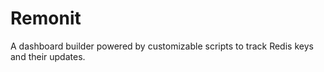 # Remonit
A dashboard builder powered by customizable scripts to track Redis keys and their updates.
